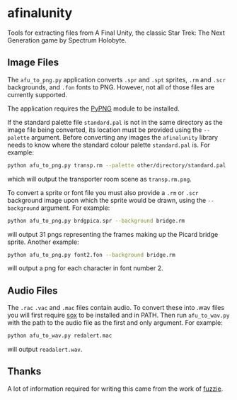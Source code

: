 # afinalunity

Tools for extracting files from A Final Unity, the classic Star Trek: The Next Generation game by Spectrum Holobyte.

## Image Files

The `afu_to_png.py` application converts `.spr` and `.spt` sprites, `.rm` and `.scr` backgrounds, and `.fon` fonts to PNG.
However, not all of those files are currently supported.

The application requires the [PyPNG](https://pythonhosted.org/pypng/) module to be installed.

If the standard palette file `standard.pal` is not in the same directory as the image
file being converted, its location must be provided using the `--palette` argument.
Before converting any images the `afinalunity` library needs to know where the standard
colour palette `standard.pal` is.
For example:
```sh
python afu_to_png.py transp.rm --palette other/directory/standard.pal
```
which will output the transporter room scene as `transp.rm.png`.

To convert a sprite or font file you must also provide a `.rm` or `.scr`
background image upon which the sprite would be drawn, using the `--background` argument.
For example:
```sh
python afu_to_png.py brdgpica.spr --background bridge.rm
```
will output 31 pngs representing the frames making up the Picard bridge sprite.
Another example:
```sh
python afu_to_png.py font2.fon --background bridge.rm
```
will output a png for each character in font number 2.


## Audio Files

The `.rac` `.vac` and `.mac` files contain audio.
To convert these into .wav files you will first require [sox](http://sox.sourceforge.net) to be installed
and in PATH.
Then run `afu_to_wav.py` with the path to the audio file as the first and only argument.
For example:
```sh
python afu_to_wav.py redalert.mac
```
will output `readalert.wav`.

## Thanks

A lot of information required for writing this came from
the work of [fuzzie](https://github.com/fuzzie/unity).

